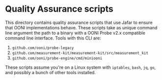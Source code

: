 # Quality Assurance scripts

This directory contains quality assurance scripts that use Jafar to
ensure that OONI implementations behave. These scripts take as unique
command line argument the path to a binary with a OONI Probe v2.x
compatible command line interface. Tools with this CLI are:

1. `github.com/ooni/probe-legacy`
2. `github.com/measurement-kit/measurement-kit/src/measurement_kit`
3. `github.com/ooni/probe-engine/cmd/miniooni`

These scripts assume you're on a Linux system with `iptables`, `bash`,
`jq`, `go`, and possibly a bunch of other tools installed.
